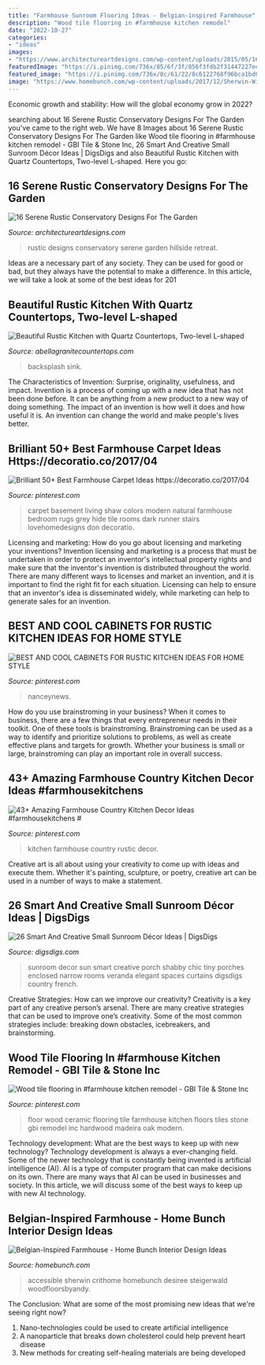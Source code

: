 ```yaml
---
title: "Farmhouse Sunroom Flooring Ideas - Belgian-inspired Farmhouse"
description: "Wood tile flooring in #farmhouse kitchen remodel"
date: "2022-10-27"
categories:
- "ideas"
images:
- "https://www.architectureartdesigns.com/wp-content/uploads/2015/05/16-Serene-Rustic-Conservatory-Designs-For-The-Garden-2-630x948.jpg"
featuredImage: "https://i.pinimg.com/736x/85/6f/3f/856f3fdb2f31447227ee08b4941e350d.jpg"
featured_image: "https://i.pinimg.com/736x/8c/61/22/8c6122768f96bca1bd0db4ab750dd150--ceramic-floor-tiles-wood-tiles.jpg"
image: "https://www.homebunch.com/wp-content/uploads/2017/12/Sherwin-Williams-Accessible-Beige-Sherwin-Williams-Accessible-Beige-White-Oak-with-Hardwood-Floor-Sherwin-Williams-Accessible-Beige-SherwinWilliamsAccessibleBeige.jpg"
---
```



Economic growth and stability: How will the global economy grow in 2022?
 

	

		
searching about 16 Serene Rustic Conservatory Designs For The Garden you've came to the right web. We have 8 Images about 16 Serene Rustic Conservatory Designs For The Garden like Wood tile flooring in #farmhouse kitchen remodel - GBI Tile &amp; Stone Inc, 26 Smart And Creative Small Sunroom Décor Ideas | DigsDigs and also Beautiful Rustic Kitchen with Quartz Countertops, Two-level L-shaped. Here you go:
		
    
## 16 Serene Rustic Conservatory Designs For The Garden

<img loading=lazy src="https://www.architectureartdesigns.com/wp-content/uploads/2015/05/16-Serene-Rustic-Conservatory-Designs-For-The-Garden-2-630x948.jpg" onerror="this.onerror=null;this.src='https://tse1.mm.bing.net/th?id=OIP.2jR1_l4JxBpJmIrLUC6N0QHaLJ&amp;pid=15.1';" alt="16 Serene Rustic Conservatory Designs For The Garden">

_Source: architectureartdesigns.com_

>rustic designs conservatory serene garden hillside retreat. 

	

Ideas are a necessary part of any society. They can be used for good or bad, but they always have the potential to make a difference. In this article, we will take a look at some of the best ideas for 201
    
## Beautiful Rustic Kitchen With Quartz Countertops, Two-level L-shaped

<img loading=lazy src="https://www.abellagranitecountertops.com/wp-content/uploads/2019/11/8c91b58e0b6855c4_0751-w900-h601-b0-p0--800x534.jpg" onerror="this.onerror=null;this.src='https://tse3.mm.bing.net/th?id=OIP.eFG-m390iOmN3NYhm5PqCwHaE8&amp;pid=15.1';" alt="Beautiful Rustic Kitchen with Quartz Countertops, Two-level L-shaped">

_Source: abellagranitecountertops.com_

>backsplash sink. 

	

The Characteristics of Invention: Surprise, originality, usefulness, and impact.
Invention is a process of coming up with a new idea that has not been done before. It can be anything from a new product to a new way of doing something. The impact of an invention is how well it does and how useful it is. An invention can change the world and make people's lives better.

    
## Brilliant 50+ Best Farmhouse Carpet Ideas Https://decoratio.co/2017/04

<img loading=lazy src="https://i.pinimg.com/736x/38/81/8a/38818ab3fa10190b2467d4f592539f69.jpg" onerror="this.onerror=null;this.src='https://tse2.mm.bing.net/th?id=OIP.zrKZYDamdjeQrJTKS7GnPwHaLH&amp;pid=15.1';" alt="Brilliant 50+ Best Farmhouse Carpet Ideas https://decoratio.co/2017/04">

_Source: pinterest.com_

>carpet basement living shaw colors modern natural farmhouse bedroom rugs grey hide tile rooms dark runner stairs lovehomedesigns don decoratio. 

	

Licensing and marketing: How do you go about licensing and marketing your inventions?
Invention licensing and marketing is a process that must be undertaken in order to protect an inventor's intellectual property rights and make sure that the inventor's invention is distributed throughout the world. There are many different ways to licenses and market an invention, and it is important to find the right fit for each situation. Licensing can help to ensure that an inventor's idea is disseminated widely, while marketing can help to generate sales for an invention.

    
## BEST AND COOL CABINETS FOR RUSTIC KITCHEN IDEAS FOR HOME STYLE

<img loading=lazy src="https://i.pinimg.com/736x/85/6f/3f/856f3fdb2f31447227ee08b4941e350d.jpg" onerror="this.onerror=null;this.src='https://tse3.mm.bing.net/th?id=OIP.gLntVZZ6KZKlKq-5SAIKFAHaLH&amp;pid=15.1';" alt="BEST AND COOL CABINETS FOR RUSTIC KITCHEN IDEAS FOR HOME STYLE">

_Source: pinterest.com_

>nanceynews. 

	

How do you use brainstroming in your business?
When it comes to business, there are a few things that every entrepreneur needs in their toolkit. One of these tools is brainstroming. Brainstroming can be used as a way to identify and prioritize solutions to problems, as well as create effective plans and targets for growth. Whether your business is small or large, brainstroming can play an important role in overall success.

    
## 43+ Amazing Farmhouse Country Kitchen Decor Ideas #farmhousekitchens #

<img loading=lazy src="https://i.pinimg.com/736x/dc/c2/b0/dcc2b009c939fe8df7ce0b0a0eef00b4.jpg" onerror="this.onerror=null;this.src='https://tse1.mm.bing.net/th?id=OIP.QhJZ9Tnxxivz20yzlAd9rAHaKU&amp;pid=15.1';" alt="43+ Amazing Farmhouse Country Kitchen Decor Ideas #farmhousekitchens #">

_Source: pinterest.com_

>kitchen farmhouse country rustic decor. 

	

Creative art is all about using your creativity to come up with ideas and execute them. Whether it's painting, sculpture, or poetry, creative art can be used in a number of ways to make a statement.

    
## 26 Smart And Creative Small Sunroom Décor Ideas | DigsDigs

<img loading=lazy src="http://www.digsdigs.com/photos/smart-and-creative-small-sunroom-decor-ideas-1.jpg" onerror="this.onerror=null;this.src='https://tse4.mm.bing.net/th?id=OIP.vYinbkvf0c-c2B4AINlcwQHaLM&amp;pid=15.1';" alt="26 Smart And Creative Small Sunroom Décor Ideas | DigsDigs">

_Source: digsdigs.com_

>sunroom decor sun smart creative porch shabby chic tiny porches enclosed narrow rooms veranda elegant spaces curtains digsdigs country french. 

	

Creative Strategies: How can we improve our creativity?
Creativity is a key part of any creative person’s arsenal. There are many creative strategies that can be used to improve one’s creativity. Some of the most common strategies include: breaking down obstacles, icebreakers, and brainstorming.

    
## Wood Tile Flooring In #farmhouse Kitchen Remodel - GBI Tile &amp; Stone Inc

<img loading=lazy src="https://i.pinimg.com/736x/8c/61/22/8c6122768f96bca1bd0db4ab750dd150--ceramic-floor-tiles-wood-tiles.jpg" onerror="this.onerror=null;this.src='https://tse2.mm.bing.net/th?id=OIP.yq1Ih_af5u2IfltWpl9GXQHaJ3&amp;pid=15.1';" alt="Wood tile flooring in #farmhouse kitchen remodel - GBI Tile &amp; Stone Inc">

_Source: pinterest.com_

>floor wood ceramic flooring tile farmhouse kitchen floors tiles stone gbi remodel inc hardwood madeira oak modern. 

	

Technology development: What are the best ways to keep up with new technology?
Technology development is always a ever-changing field. Some of the newer technology that is constantly being invented is artificial intelligence (AI). AI is a type of computer program that can make decisions on its own. There are many ways that AI can be used in businesses and society. In this article, we will discuss some of the best ways to keep up with new AI technology.

    
## Belgian-Inspired Farmhouse - Home Bunch Interior Design Ideas

<img loading=lazy src="https://www.homebunch.com/wp-content/uploads/2017/12/Sherwin-Williams-Accessible-Beige-Sherwin-Williams-Accessible-Beige-White-Oak-with-Hardwood-Floor-Sherwin-Williams-Accessible-Beige-SherwinWilliamsAccessibleBeige.jpg" onerror="this.onerror=null;this.src='https://tse1.mm.bing.net/th?id=OIP.XrZhO7kuQI9zBTCMHN0qPwHaLH&amp;pid=15.1';" alt="Belgian-Inspired Farmhouse - Home Bunch Interior Design Ideas">

_Source: homebunch.com_

>accessible sherwin crithome homebunch desiree steigerwald woodfloorsbyandy. 

	

The Conclusion: What are some of the most promising new ideas that we're seeing right now?
1. Nano-technologies could be used to create artificial intelligence
2. A nanoparticle that breaks down cholesterol could help prevent heart disease
3. New methods for creating self-healing materials are being developed

